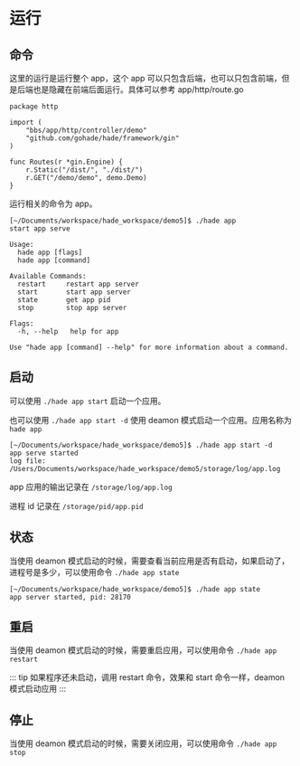 # 运行

## 命令

这里的运行是运行整个 app，这个 app 可以只包含后端，也可以只包含前端，但是后端也是隐藏在前端后面运行。具体可以参考 app/http/route.go

```
package http

import (
	"bbs/app/http/controller/demo"
	"github.com/gohade/hade/framework/gin"
)

func Routes(r *gin.Engine) {
	r.Static("/dist/", "./dist/")
	r.GET("/demo/demo", demo.Demo)
}

```

运行相关的命令为 app。

```
[~/Documents/workspace/hade_workspace/demo5]$ ./hade app
start app serve

Usage:
  hade app [flags]
  hade app [command]

Available Commands:
  restart     restart app server
  start       start app server
  state       get app pid
  stop        stop app server

Flags:
  -h, --help   help for app

Use "hade app [command] --help" for more information about a command.
```

## 启动

可以使用 `./hade app start` 启动一个应用。

也可以使用 `./hade app start -d` 使用 deamon 模式启动一个应用。应用名称为 `hade app`

```
[~/Documents/workspace/hade_workspace/demo5]$ ./hade app start -d
app serve started
log file: /Users/Documents/workspace/hade_workspace/demo5/storage/log/app.log
```

app 应用的输出记录在 `/storage/log/app.log`

进程 id 记录在 `/storage/pid/app.pid`

## 状态

当使用 deamon 模式启动的时候，需要查看当前应用是否有启动，如果启动了，进程号是多少，可以使用命令 `./hade app state`

```
[~/Documents/workspace/hade_workspace/demo5]$ ./hade app state
app server started, pid: 28170
```

## 重启

当使用 deamon 模式启动的时候，需要重启应用，可以使用命令 `./hade app restart`

::: tip
如果程序还未启动，调用 restart 命令，效果和 start 命令一样，deamon 模式启动应用
:::

## 停止

当使用 deamon 模式启动的时候，需要关闭应用，可以使用命令 `./hade app stop`
